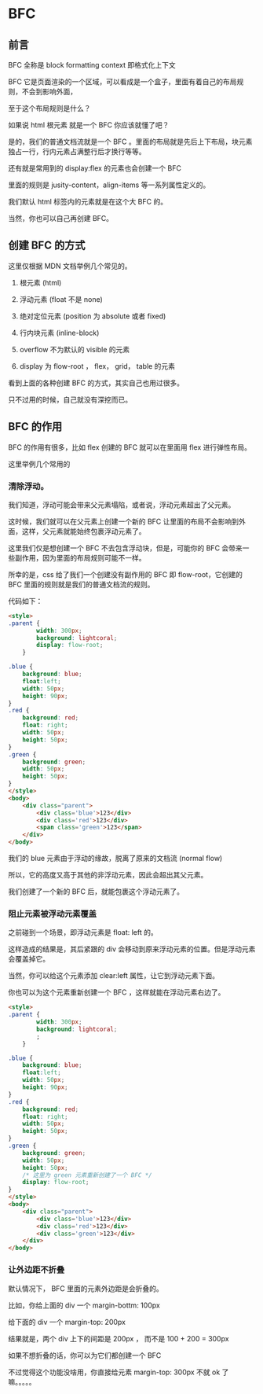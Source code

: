 # BFC

## 前言

BFC 全称是 block formatting context 即格式化上下文        

BFC 它是页面渲染的一个区域，可以看成是一个盒子，里面有着自己的布局规则，不会到影响外面，         

至于这个布局规则是什么？       

如果说 html 根元素 就是一个 BFC 你应该就懂了吧？      

是的，我们的普通文档流就是一个 BFC 。里面的布局就是先后上下布局，块元素独占一行，行内元素占满整行后才换行等等。        

还有就是常用到的 display:flex 的元素也会创建一个 BFC      

里面的规则是 jusity-content，align-items 等一系列属性定义的。      

我们默认 html 标签内的元素就是在这个大 BFC 的。        

当然，你也可以自己再创建 BFC。        

## 创建 BFC 的方式

这里仅根据 MDN 文档举例几个常见的。      

1. 根元素 (html)        

2. 浮动元素 (float 不是 none)       

3. 绝对定位元素 (position 为 absolute 或者 fixed)       

4. 行内块元素 (inline-block)         

5. overflow 不为默认的 visible 的元素       

6. display 为 flow-root ， flex， grid， table 的元素       

看到上面的各种创建 BFC 的方式，其实自己也用过很多。      

只不过用的时候，自己就没有深挖而已。       

## BFC 的作用

BFC 的作用有很多，比如 flex 创建的 BFC 就可以在里面用 flex 进行弹性布局。      

这里举例几个常用的

### 清除浮动。       

我们知道，浮动可能会带来父元素塌陷，或者说，浮动元素超出了父元素。        

这时候，我们就可以在父元素上创建一个新的 BFC 让里面的布局不会影响到外面，这样，父元素就能始终包裹浮动元素了。      

这里我们仅是想创建一个 BFC 不去包含浮动块，但是，可能你的 BFC 会带来一些副作用，因为里面的布局规则可能不一样。      

所幸的是，css 给了我们一个创建没有副作用的 BFC 即 flow-root，它创建的 BFC 里面的规则就是我们的普通文档流的规则。     

代码如下：    

```html
<style>
.parent {
        width: 300px;
        background: lightcoral;
        display: flow-root;
    }

.blue {
    background: blue;
    float:left;
    width: 50px;
    height: 90px;
}
.red {
    background: red;
    float: right;
    width: 50px;
    height: 50px;
}
.green {
    background: green;
    width: 50px;
    height: 50px;
}
</style>
<body>
    <div class="parent">
        <div class='blue'>123</div>
        <div class='red'>123</div>
        <span class='green'>123</span>
    </div>
</body>
```     

我们的 blue 元素由于浮动的缘故，脱离了原来的文档流 (normal flow)       

所以，它的高度又高于其他的非浮动元素，因此会超出其父元素。       

我们创建了一个新的 BFC 后，就能包裹这个浮动元素了。     


### 阻止元素被浮动元素覆盖

之前碰到一个场景，即浮动元素是 float: left 的。       

这样造成的结果是，其后紧跟的 div 会移动到原来浮动元素的位置。但是浮动元素会覆盖掉它。      

当然，你可以给这个元素添加 clear:left 属性，让它到浮动元素下面。        

你也可以为这个元素重新创建一个 BFC ，这样就能在浮动元素右边了。      

```html
<style>
.parent {
        width: 300px;
        background: lightcoral;
        ;
    }

.blue {
    background: blue;
    float:left;
    width: 50px;
    height: 90px;
}
.red {
    background: red;
    float: right;
    width: 50px;
    height: 50px;
}
.green {
    background: green;
    width: 50px;
    height: 50px;
    /* 这里为 green 元素重新创建了一个 BFC */
    display: flow-root;
}
</style>
<body>
    <div class="parent">
        <div class='blue'>123</div>
        <div class='red'>123</div>
        <div class='green'>123</div>
    </div>
</body>
```     

### 让外边距不折叠

默认情况下， BFC 里面的元素外边距是会折叠的。       

比如，你给上面的 div 一个 margin-bottm: 100px      

给下面的 div 一个 margin-top: 200px      

结果就是，两个 div 上下的间距是 200px ， 而不是 100 + 200 = 300px      

如果不想折叠的话，你可以为它们都创建一个 BFC        

不过觉得这个功能没啥用，你直接给元素 margin-top: 300px 不就 ok 了嘛。。。。。      



